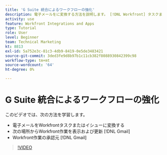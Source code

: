 ```yaml
---
title: 'G Suite 統合によるワークフローの強化'
description: 電子メールをに変換する方法を説明します。 [!DNL Workfront] タスクまたは問題、表示および更新 [!DNL Workfront] Gmail から作業し、承認する [!DNL Workfront] Gmail から作業します。
activity: use
feature: Workfront Integrations and Apps
type: Tutorial
role: User
level: Beginner
team: Technical Marketing
kt: 8813
exl-id: 5a752e3c-81c3-4db9-8419-0e5de3483421
source-git-commit: 3ded3fe9d8b97b1c11cb382f8088930842399c98
workflow-type: tm+mt
source-wordcount: '64'
ht-degree: 0%

---
```


# G Suite 統合によるワークフローの強化

このビデオでは、次の方法を学習します。

* 電子メールをWorkfrontタスクまたはイシューに変換する
* 次の場所からWorkfront作業を表示および更新 [!DNL Gmail]
* Workfront作業の承認元 [!DNL Gmail]

>[!VIDEO](https://video.tv.adobe.com/v/335114/?quality=12)
